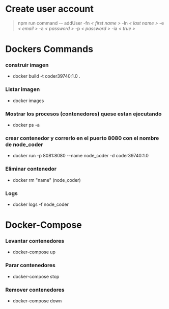 
# Create user account

> npm run command -- addUser -fn *< first name >* -ln *< last name >* -e *< email >* -a *< password >* -p *< password >* -ia *< true >*

# Dockers Commands

### construir imagen
* docker build -t coder39740:1.0 .

### Listar imagen
* docker images

### Mostrar los procesos (contenedores) quese estan ejecutando
* docker ps -a

### crear contenedor y correrlo en el puerto 8080 con el nombre de node_coder
* docker run -p 8081:8080 --name node_coder -d coder39740:1.0

### Eliminar contenedor
* docker rm "name" (node_coder)

### Logs
* docker logs -f node_coder

# Docker-Compose 

### Levantar contenedores
* docker-compose up

### Parar contenedores
* docker-compose stop

### Remover contenedores
* docker-compose down
